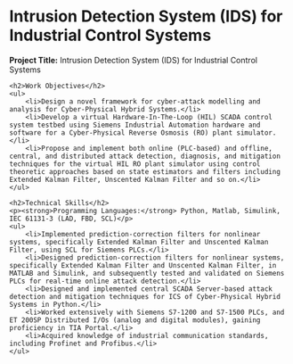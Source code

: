 <html lang="en">
<head>
    <meta charset="UTF-8">
    <meta name="viewport" content="width=device-width, initial-scale=1.0">
    <title>Work Experience - Intrusion Detection System (IDS) for Industrial Control Systems</title>
</head>
<body>
    <h1>Intrusion Detection System (IDS) for Industrial Control Systems</h1>
    <p><strong>Project Title:</strong> Intrusion Detection System (IDS) for Industrial Control Systems</p>

    <h2>Work Objectives</h2>
    <ul>
        <li>Design a novel framework for cyber-attack modelling and analysis for Cyber-Physical Hybrid Systems.</li>
        <li>Develop a virtual Hardware-In-The-Loop (HIL) SCADA control system testbed using Siemens Industrial Automation hardware and software for a Cyber-Physical Reverse Osmosis (RO) plant simulator.</li>
        <li>Propose and implement both online (PLC-based) and offline, central, and distributed attack detection, diagnosis, and mitigation techniques for the virtual HIL RO plant simulator using control theoretic approaches based on state estimators and filters including Extended Kalman Filter, Unscented Kalman Filter and so on.</li>
    </ul>

    <h2>Technical Skills</h2>
    <p><strong>Programming Languages:</strong> Python, Matlab, Simulink, IEC 61131-3 (LAD, FBD, SCL)</p>
    <ul>
        <li>Implemented prediction-correction filters for nonlinear systems, specifically Extended Kalman Filter and Unscented Kalman Filter, using SCL for Siemens PLCs.</li>
        <li>Designed prediction-correction filters for nonlinear systems, specifically Extended Kalman Filter and Unscented Kalman Filter, in MATLAB and Simulink, and subsequently tested and validated on Siemens PLCs for real-time online attack detection.</li>
        <li>Designed and implemented central SCADA Server-based attack detection and mitigation techniques for ICS of Cyber-Physical Hybrid Systems in Python.</li>
        <li>Worked extensively with Siemens S7-1200 and S7-1500 PLCs, and ET 200SP Distributed I/Os (analog and digital modules), gaining proficiency in TIA Portal.</li>
        <li>Acquired knowledge of industrial communication standards, including Profinet and Profibus.</li>
    </ul>
</body>
</html>
